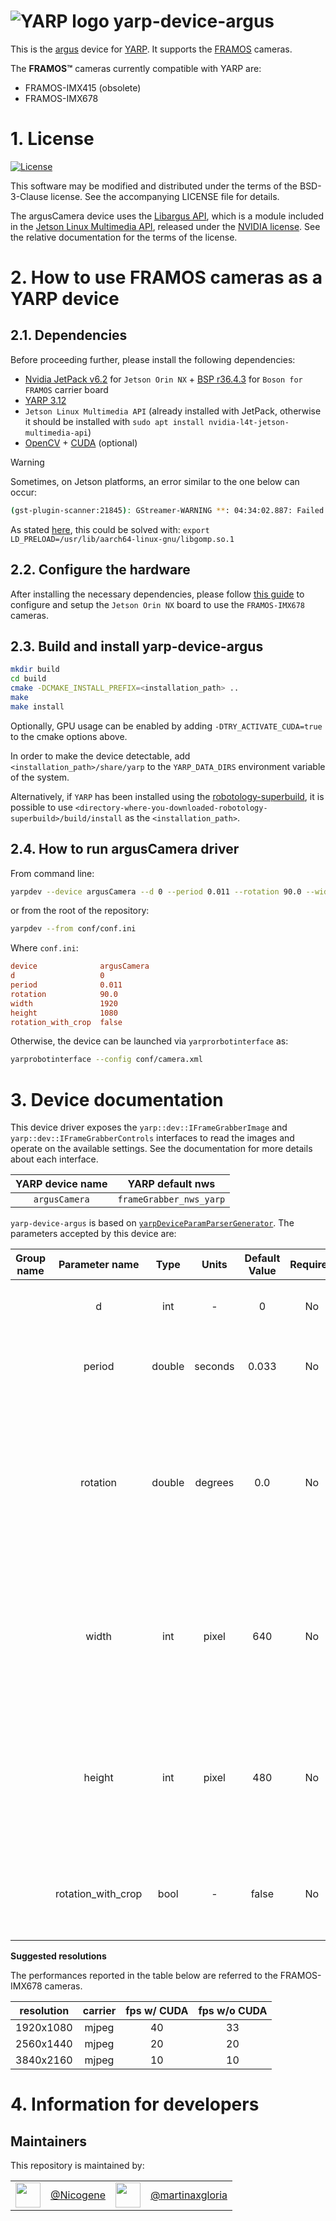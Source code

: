 
![YARP logo](https://raw.githubusercontent.com/robotology/yarp/master/doc/images/yarp-robot-24.png "yarp-device-argus")
yarp-device-argus
========

This is the [argus](https://www.framos.com/en/products/fsm-imx415c-01s-v1a-23740) device for [YARP](https://www.yarp.it/).
It supports the [FRAMOS](https://www.framos.com/en/product-catalog/modules/framos-sensor-modules) cameras.

The **FRAMOS™** cameras currently compatible with YARP are:
- FRAMOS-IMX415 (obsolete)
- FRAMOS-IMX678

# 1. License

[![License](https://img.shields.io/badge/license-BSD--3--Clause%20%2B%20others-19c2d8.svg)](https://github.com/robotology/yarp-device-argus/blob/main/LICENSE)

This software may be modified and distributed under the terms of the
BSD-3-Clause license. See the accompanying LICENSE file for details.

The argusCamera device uses the
[Libargus API](https://docs.nvidia.com/jetson/l4t-multimedia/group__LibargusAPI.html), which is a module included in the [Jetson Linux Multimedia API](https://docs.nvidia.com/jetson/l4t-multimedia/index.html), released
under the [NVIDIA license](https://docs.nvidia.com/jetson/l4t-multimedia/nvidia_legal.html).
See the relative documentation for the terms of the license.

# 2. How to use FRAMOS cameras as a YARP device

## 2.1. Dependencies
Before proceeding further, please install the following dependencies:

- [Nvidia JetPack v6.2](https://developer.nvidia.com/embedded/jetpack-sdk-62) for `Jetson Orin NX` + [BSP r36.4.3](https://connecttech.com/ftp/Drivers/L4T-Release-Notes/Jetson-Orin-NX-Orin-Nano/ORIN-NX-NANO-36.4.3.pdf) for `Boson for FRAMOS` carrier board
- [YARP 3.12](https://github.com/robotology/yarp/releases/tag/v3.12.0)
- `Jetson Linux Multimedia API` (already installed with JetPack, otherwise it should be installed with `sudo apt install nvidia-l4t-jetson-multimedia-api`)
- [OpenCV](https://opencv.org/) + [CUDA](https://opencv.org/platforms/cuda/) (optional)

> [!Warning]
> Sometimes, on Jetson platforms, an error similar to the one below can occur:
>
> ```sh
> (gst-plugin-scanner:21845): GStreamer-WARNING **: 04:34:02.887: Failed to load plugin '/usr/lib/aarch64-linux-gnu/gstreamer-1.0/libgstlibav.so': /usr/lib/aarch64-linux-gnu/libgomp.so.1: cannot allocate memory in static TLS block
> ```
>
> As stated [here](https://docs.nvidia.com/metropolis/deepstream/dev-guide/text/DS_FAQ.html?highlight=batch%20size#how-to-fix-cannot-allocate-memory-in-static-tls-block-error), this could be solved with:
> `export LD_PRELOAD=/usr/lib/aarch64-linux-gnu/libgomp.so.1`

## 2.2. Configure the hardware

After installing the necessary dependencies, please follow [this guide](https://github.com/robotology/yarp-device-argus/tree/main/doc/setup_orin-nx_framos-imx415.md) to configure and setup the `Jetson Orin NX` board to use the `FRAMOS-IMX678` cameras.

## 2.3. Build and install yarp-device-argus

```bash
mkdir build
cd build
cmake -DCMAKE_INSTALL_PREFIX=<installation_path> ..
make
make install
```

Optionally, GPU usage can be enabled by adding `-DTRY_ACTIVATE_CUDA=true` to the cmake options above.

In order to make the device detectable, add `<installation_path>/share/yarp` to the `YARP_DATA_DIRS` environment variable of the system.

Alternatively, if `YARP` has been installed using the [robotology-superbuild](https://github.com/robotology/robotology-superbuild), it is possible to use `<directory-where-you-downloaded-robotology-superbuild>/build/install` as the `<installation_path>`.

## 2.4. How to run argusCamera driver

From command line:

```bash
yarpdev --device argusCamera --d 0 --period 0.011 --rotation 90.0 --width 1920 --height 1080 --rotation_with_crop false
```

or from the root of the repository:

```bash
yarpdev --from conf/conf.ini
```

Where `conf.ini`:

```ini
device              argusCamera
d                   0
period              0.011
rotation            90.0
width               1920
height              1080
rotation_with_crop  false
```

Otherwise, the device can be launched via `yarprorbotinterface` as:

```bash
yarprobotinterface --config conf/camera.xml
```

# 3. Device documentation

This device driver exposes the `yarp::dev::IFrameGrabberImage` and
`yarp::dev::IFrameGrabberControls` interfaces to read the images and operate on the available settings.
See the documentation for more details about each interface.

| YARP device name | YARP default nws        |
|:----------------:|:-----------------------:|
| `argusCamera`    | `frameGrabber_nws_yarp` |

`yarp-device-argus` is based on [`yarpDeviceParamParserGenerator`](https://github.com/robotology/yarp/discussions/3081). The parameters accepted by this device are:

| Group name      | Parameter name     | Type            | Units   | Default Value  | Required | Description                                    | Notes                            |
|:---------------:|:------------------:|:---------------:|:-------:|:--------------:|:--------:|:----------------------------------------------:|:--------------------------------:|
|                 | d                  | int             | -       | 0              |  No      | Enumeration of the camera device               |                                  |
|                 | period             | double          | seconds | 0.033          |  No      | Refresh period of acquisition of the camera in s| Check the camera documentation for the fps cap |
|                 | rotation           | double          | degrees | 0.0            |  No      | Rotation applied from the center of the image  | Depending the size requested some rotations are not allowed. The rotation worsens the performance of the device. Allowed values: 0.0, 90.0, -90.0, 180.0. |
|                 | width              | int             | pixel   |   640          | No                          | Width of the images requested to the camera                       | The cameras has a value cap for the width of the image that can be provided, check the documentation. Zero or negative value not accepted |
|                 | height             | int             | pixel   |   480          | No                          | Height of the images requested to the camera                       | The cameras has a value cap for the width of the image that can be provided, check the documentation. Zero or negative value not accepted |
|                 | rotation_with_crop | bool            |     -   |   false        | No                          | The rotation, if the param is true, is obtained by swapping x with y                       | The image will have a resolution swapped with respect to what is requested |

**Suggested resolutions**

The performances reported in the table below are referred to the FRAMOS-IMX678 cameras.

|resolution|carrier|fps w/ CUDA|fps w/o CUDA|
|:-:|:-:|:-:|:-:|
|1920x1080|mjpeg|40|33|
|2560x1440|mjpeg|20|20|
|3840x2160|mjpeg|10|10|

# 4. Information for developers

Maintainers
--------------
This repository is maintained by:

| | | | |
|:---:|:---:|:---:|:---:|
| [<img src="https://github.com/Nicogene.png" width="40">](https://github.com/Nicogene) | [@Nicogene](https://github.com/Nicogene) | [<img src="https://github.com/martinaxgloria.png" width="40">](https://github.com/martinaxgloria) | [@martinaxgloria](https://github.com/martinaxgloria) |
